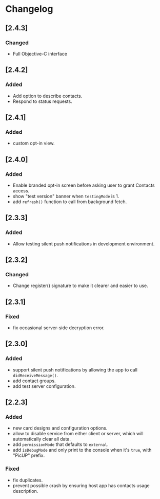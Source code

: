 # Changelog

## [2.4.3]

### Changed
- Full Objective-C interface

## [2.4.2]

### Added
- Add option to describe contacts.
- Respond to status requests.

## [2.4.1]

### Added
- custom opt-in view.

## [2.4.0]

### Added
- Enable branded opt-in screen before asking user to grant Contacts access.
- show "test version" banner when `testingMode` is 1.
- add `refresh()` function to call from background fetch. 

## [2.3.3]

### Added
- Allow testing silent push notifications in development environment.

## [2.3.2]

### Changed
- Change register() signature to make it clearer and easier to use.

## [2.3.1]

### Fixed
- fix occasional server-side decryption error.

## [2.3.0]

### Added
- support silent push notifications by allowing the app to call `didReceiveMessage()`.
- add contact groups.
- add test server configuration.

## [2.2.3]

### Added
- new card designs and configuration options.
- allow to disable service from either client or server, which will automatically clear all data.
- add `permissionMode` that defaults to `external`. 
- add `isDebugMode` and only print to the console when it's `true`, with "PicUP" prefix.

### Fixed
- fix duplicates.
- prevent possible crash by ensuring host app has contacts usage description.

